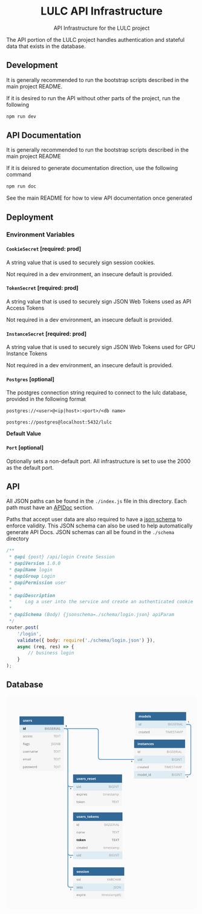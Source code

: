 <h1 align=center>LULC API Infrastructure</h1>

<p align=center>API Infrastructure for the LULC project</p>

The API portion of the LULC project handles authentication and stateful data
that exists in the database.

## Development

It is generally recommended to run the bootstrap scripts described in the main project README.

If it is desired to run the API without other parts of the project, run the following

```sh
npm run dev
```

## API Documentation

It is generally recommended to run the bootstrap scripts described in the main project README

If it is deisred to generate documentation direction, use the following command

```sh
npm run doc
```

See the main README for how to view API documentation once generated

## Deployment

### Environment Variables

#### `CookieSecret` [required: prod]

A string value that is used to securely sign session cookies.

Not required in a dev environment, an insecure default is provided.

#### `TokenSecret` [required: prod]

A string value that is used to securely sign JSON Web Tokens used as API Access Tokens

Not required in a dev environment, an insecure default is provided.

#### `InstanceSecret` [required: prod]

A string value that is used to securely sign JSON Web Tokens used for GPU Instance Tokens

Not required in a dev environment, an insecure default is provided.

#### `Postgres` [optional]

The postgres connection string required to connect to the lulc database, provided in the following format

```
postgres://<user>@<ip|host>:<port>/<db name>
```

```
postgres://postgres@localhost:5432/lulc
```
__Default Value__

#### `Port` [optional]

Optionally sets a non-default port. All infrastructure is set to use the 2000 as the default port.

## API

All JSON paths can be found in the `./index.js` file in this directory. Each
path must have an [APIDoc](https://apidocjs.com/) section.

Paths that accept user data are also required to have a [json schema](https://json-schema.org/)
to enforce validity. This JSON schema can also be used to help automatically
generate API Docs. JSON schemas can all be found in the `./schema` directory

```js
/**
 * @api {post} /api/login Create Session
 * @apiVersion 1.0.0
 * @apiName login
 * @apiGroup Login
 * @apiPermission user
 *
 * @apiDescription
 *     Log a user into the service and create an authenticated cookie
 *
 * @apiSchema (Body) {jsonschema=./schema/login.json} apiParam
 */
router.post(
    '/login',
    validate({ body: require('./schema/login.json') }),
    async (req, res) => {
        // business login
    }
);
```

## Database

![database diagram](./doc/db.png)
